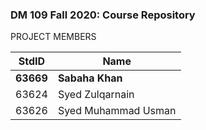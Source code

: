 ### DM 109 Fall 2020: Course Repository

PROJECT MEMBERS

| StdID  | Name |
| ------------- | ------------- |
| <b>63669</b>  | <b>Sabaha Khan</b>  |
| 63624  | Syed Zulqarnain  |
| 63626  | Syed Muhammad Usman  |
